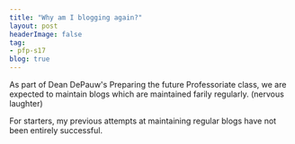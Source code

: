 ```yaml
---
title: "Why am I blogging again?"
layout: post
headerImage: false
tag:
- pfp-s17
blog: true
---
```

As part of Dean DePauw's Preparing the future Professoriate class, we are expected to maintain blogs which are maintained farily regularly. (nervous laughter)

For starters, my previous attempts at maintaining regular blogs have not been entirely successful. 
